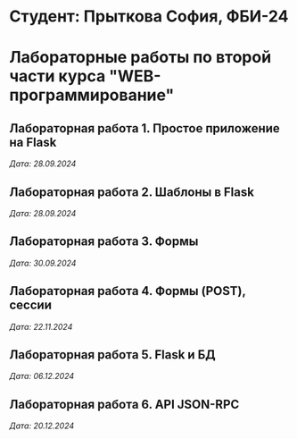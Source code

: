 # Студент: Прыткова София, ФБИ-24

# Лабораторные работы по второй части курса "WEB-программирование"

## Лабораторная работа 1. Простое приложение на Flask

*Дата: 28.09.2024*

## Лабораторная работа 2. Шаблоны в Flask

*Дата: 28.09.2024*

## Лабораторная работа 3. Формы

*Дата: 30.09.2024*


## Лабораторная работа 4. Формы (POST), сессии

*Дата: 22.11.2024*

## Лабораторная работа 5. Flask и БД

*Дата: 06.12.2024*

## Лабораторная работа 6. API JSON-RPC

*Дата: 20.12.2024*
